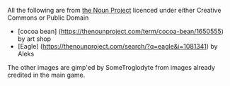 All the following are from [the Noun Project](https://thenounproject.com) licenced under either Creative Commons or Public Domain

* [cocoa bean] (https://thenounproject.com/term/cocoa-bean/1650555) by art shop
* [Eagle] (https://thenounproject.com/search/?q=eagle&i=1081341) by Aleks

The other images are gimp'ed by SomeTroglodyte from images already credited in the main game.
